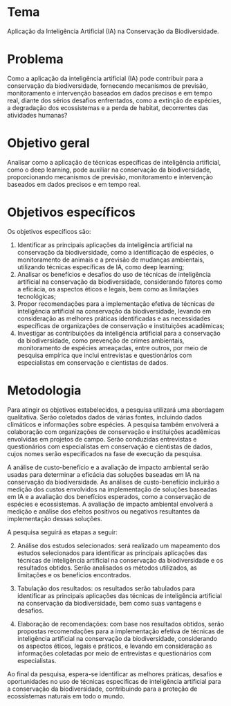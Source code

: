 # Tema
Aplicação da Inteligência Artificial (IA) na Conservação da Biodiversidade.

# Problema
Como a aplicação da inteligência artificial (IA) pode contribuir para a conservação da biodiversidade, fornecendo mecanismos de previsão, monitoramento e intervenção baseados em dados precisos e em tempo real, diante dos sérios desafios enfrentados, como a extinção de espécies, a degradação dos ecossistemas e a perda de habitat, decorrentes das atividades humanas?

# Objetivo geral
Analisar como a aplicação de técnicas específicas de inteligência artificial, como o deep learning, pode auxiliar na conservação da biodiversidade, proporcionando mecanismos de previsão, monitoramento e intervenção baseados em dados precisos e em tempo real.

# Objetivos específicos
Os objetivos específicos são:

1. Identificar as principais aplicações da inteligência artificial na conservação da biodiversidade, como a identificação de espécies, o monitoramento de animais e a previsão de mudanças ambientais, utilizando técnicas específicas de IA, como deep learning;
3. Analisar os benefícios e desafios do uso de técnicas de inteligência artificial na conservação da biodiversidade, considerando fatores como a eficácia, os aspectos éticos e legais, bem como as limitações tecnológicas;
4. Propor recomendações para a implementação efetiva de técnicas de inteligência artificial na conservação da biodiversidade, levando em consideração as melhores práticas identificadas e as necessidades específicas de organizações de conservação e instituições acadêmicas;
5. Investigar as contribuições da inteligência artificial para a conservação da biodiversidade, como prevenção de crimes ambientais, monitoramento de espécies ameaçadas, entre outros, por meio de pesquisa empírica que inclui entrevistas e questionários com especialistas em conservação e cientistas de dados.
   
# Metodologia

Para atingir os objetivos estabelecidos, a pesquisa utilizará uma abordagem qualitativa. Serão coletados dados de várias fontes, incluindo dados climáticos e informações sobre espécies. A pesquisa também envolverá a colaboração com organizações de conservação e instituições acadêmicas envolvidas em projetos de campo. Serão conduzidas entrevistas e questionários com especialistas em conservação e cientistas de dados, cujos nomes serão especificados na fase de execução da pesquisa.

A análise de custo-benefício e a avaliação de impacto ambiental serão usadas para determinar a eficácia das soluções baseadas em IA na conservação da biodiversidade. As análises de custo-benefício incluirão a medição dos custos envolvidos na implementação de soluções baseadas em IA e a avaliação dos benefícios esperados, como a conservação de espécies e ecossistemas. A avaliação de impacto ambiental envolverá a medição e análise dos efeitos positivos ou negativos resultantes da implementação dessas soluções.

A pesquisa seguirá as etapas a seguir:

2. Análise dos estudos selecionados: será realizado um mapeamento dos estudos selecionados para identificar as principais aplicações das técnicas de inteligência artificial na conservação da biodiversidade e os resultados obtidos. Serão analisados os métodos utilizados, as limitações e os benefícios encontrados.

3. Tabulação dos resultados: os resultados serão tabulados para identificar as principais aplicações das técnicas de inteligência artificial na conservação da biodiversidade, bem como suas vantagens e desafios.

4. Elaboração de recomendações: com base nos resultados obtidos, serão propostas recomendações para a implementação efetiva de técnicas de inteligência artificial na conservação da biodiversidade, considerando os aspectos éticos, legais e práticos, e levando em consideração as informações coletadas por meio de entrevistas e questionários com especialistas.

Ao final da pesquisa, espera-se identificar as melhores práticas, desafios e oportunidades no uso de técnicas específicas de inteligência artificial para a conservação da biodiversidade, contribuindo para a proteção de ecossistemas naturais em todo o mundo.
